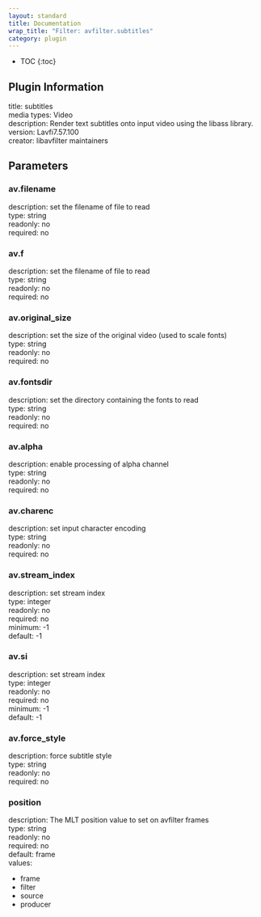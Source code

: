 ```yaml
---
layout: standard
title: Documentation
wrap_title: "Filter: avfilter.subtitles"
category: plugin
---
```

* TOC
{:toc}

## Plugin Information

title: subtitles  
media types:
Video  
description: Render text subtitles onto input video using the libass library.  
version: Lavfi7.57.100  
creator: libavfilter maintainers  

## Parameters

### av.filename

  
description:
set the filename of file to read  
type: string  
readonly: no  
required: no  

### av.f

  
description:
set the filename of file to read  
type: string  
readonly: no  
required: no  

### av.original_size

  
description:
set the size of the original video (used to scale fonts)  
type: string  
readonly: no  
required: no  

### av.fontsdir

  
description:
set the directory containing the fonts to read  
type: string  
readonly: no  
required: no  

### av.alpha

  
description:
enable processing of alpha channel  
type: string  
readonly: no  
required: no  

### av.charenc

  
description:
set input character encoding  
type: string  
readonly: no  
required: no  

### av.stream_index

  
description:
set stream index  
type: integer  
readonly: no  
required: no  
minimum: -1  
default: -1  

### av.si

  
description:
set stream index  
type: integer  
readonly: no  
required: no  
minimum: -1  
default: -1  

### av.force_style

  
description:
force subtitle style  
type: string  
readonly: no  
required: no  

### position

  
description:
The MLT position value to set on avfilter frames  
type: string  
readonly: no  
required: no  
default: frame  
values:  

* frame
* filter
* source
* producer

